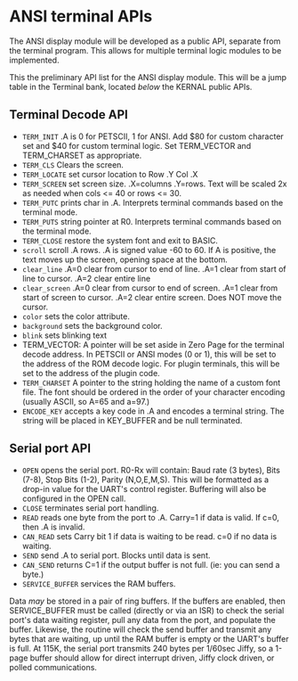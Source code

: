 
# ANSI terminal APIs 

The ANSI display module will be developed as a public API, separate from the terminal program. This allows for multiple terminal logic modules to be implemented. 

This the preliminary API list for the ANSI display module. This will be a jump table in the Terminal bank, located *below* the KERNAL public APIs.

## Terminal Decode API

* `TERM_INIT` .A is 0 for PETSCII, 1 for ANSI. Add $80 for custom character set and $40 for custom terminal logic. Set TERM_VECTOR and TERM_CHARSET as appropriate.
* `TERM_CLS` Clears the screen. 
* `TERM_LOCATE` set cursor location to Row .Y Col .X
* `TERM_SCREEN` set screen size. .X=columns .Y=rows. Text will be scaled 2x as needed when cols <= 40 or rows <= 30. 
* `TERM_PUTC` prints char in .A. Interprets terminal commands based on the terminal mode.
* `TERM_PUTS` string pointer at R0. Interprets terminal commands based on the terminal mode.
* `TERM_CLOSE` restore the system font and exit to BASIC.
* `scroll` scroll .A rows. .A is signed value -60 to 60. If A is positive, the text moves up the screen, opening space at the bottom.
* `clear_line` .A=0 clear from cursor to end of line. .A=1 clear from start of line to cursor. .A=2 clear entire line
* `clear_screen` .A=0 clear from cursor to end of screen. .A=1 clear from start of screen to cursor. .A=2 clear entire screen. Does NOT move the cursor.
* `color` sets the color attribute.
* `background` sets the background color.
* `blink` sets blinking text
* TERM_VECTOR: A pointer will be set aside in Zero Page for the terminal decode address. In PETSCII or ANSI modes (0 or 1), this will be set to the address of the ROM decode logic.
For plugin terminals, this will be set to the address of the plugin code. 
* `TERM_CHARSET` A pointer to the string holding the name of a custom font file. The font should be ordered in the order of your character encoding (usually ASCII, so A=65 and a=97.)
* `ENCODE_KEY` accepts a key code in .A and encodes a terminal string. The string will be placed in KEY_BUFFER and be null terminated.

## Serial port API

* `OPEN` opens the serial port. R0-Rx will contain: Baud rate (3 bytes), Bits (7-8), Stop Bits (1-2), Parity (N,O,E,M,S). 
This will be formatted as a drop-in value for the UART's control register.
Buffering will also be configured in the OPEN call.
* `CLOSE` terminates serial port handling.
* `READ` reads one byte from the port to .A. Carry=1 if data is valid. If c=0, then .A is invalid.
* `CAN_READ` sets Carry bit 1 if data is waiting to be read. c=0 if no data is waiting.
* `SEND` send .A to serial port. Blocks until data is sent.
* `CAN_SEND` returns C=1 if the output buffer is not full. (ie: you can send a byte.)
* `SERVICE_BUFFER` services the RAM buffers. 

Data *may* be stored in a pair of ring buffers. If the buffers are enabled, then SERVICE_BUFFER must be called (directly or via an ISR) to check the 
serial port's data waiting register, pull any data from the port, and populate the buffer. Likewise, the routine will check the send buffer and 
transmit any bytes that are waiting, up until the RAM buffer is empty or the UART's buffer is full. At 115K, the serial port transmits 240 bytes per
1/60sec Jiffy, so a 1-page buffer should allow for direct interrupt driven, Jiffy clock driven, or polled communications.

